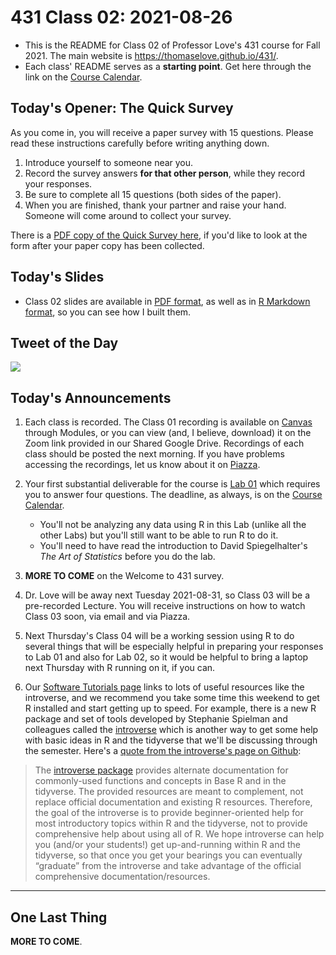 # 431 Class 02: 2021-08-26

- This is the README for Class 02 of Professor Love's 431 course for Fall 2021. The main website is https://thomaselove.github.io/431/.
- Each class' README serves as a **starting point**. Get here through the link on the [Course Calendar](https://thomaselove.github.io/431/calendar.html).

## Today's Opener: The Quick Survey

As you come in, you will receive a paper survey with 15 questions. Please read these instructions carefully before writing anything down.

1. Introduce yourself to someone near you.
2. Record the survey answers **for that other person**, while they record your responses.
3. Be sure to complete all 15 questions (both sides of the paper).
4. When you are finished, thank your partner and raise your hand. Someone will come around to collect your survey.

There is a [PDF copy of the Quick Survey here](https://github.com/THOMASELOVE/431-2021/blob/main/classes/class02/431_quick_survey_2021-08-26.pdf), if you'd like to look at the form after your paper copy has been collected.

## Today's Slides

- Class 02 slides are available in [PDF format](https://github.com/THOMASELOVE/431-2021/blob/main/classes/class02/431-class02-slides.pdf), as well as in [R Markdown format](https://github.com/THOMASELOVE/431-2021/blob/main/classes/class02/431-class02-slides.Rmd), so you can see how I built them.

## Tweet of the Day

![](https://github.com/THOMASELOVE/431-2021/blob/main/classes/class02/images/victor_2021-08-24.PNG)

## Today's Announcements

1. Each class is recorded. The Class 01 recording is available on [Canvas](https://canvas.case.edu/) through Modules, or you can view (and, I believe, download) it on the Zoom link provided in our Shared Google Drive. Recordings of each class should be posted the next morning. If you have problems accessing the recordings, let us know about it on [Piazza](https://thomaselove.github.io/431/).

2. Your first substantial deliverable for the course is [Lab 01](https://github.com/THOMASELOVE/431-2021/blob/main/labs/lab01/lab01.md) which requires you to answer four questions. The deadline, as always, is on the [Course Calendar](https://thomaselove.github.io/431/calendar.html).
    - You'll not be analyzing any data using R in this Lab (unlike all the other Labs) but you'll still want to be able to run R to do it.
    - You'll need to have read the introduction to David Spiegelhalter's *The Art of Statistics* before you do the lab. 

3. **MORE TO COME** on the Welcome to 431 survey. 

4. Dr. Love will be away next Tuesday 2021-08-31, so Class 03 will be a pre-recorded Lecture. You will receive instructions on how to watch Class 03 soon, via email and via Piazza. 

5. Next Thursday's Class 04 will be a working session using R to do several things that will be especially helpful in preparing your responses to Lab 01 and also for Lab 02, so it would be helpful to bring a laptop next Thursday with R running on it, if you can.

6. Our [Software Tutorials page](https://github.com/THOMASELOVE/431-2021/blob/main/software/README.md) links to lots of useful resources like the introverse, and we recommend you take some time this weekend to get R installed and start getting up to speed. For example, there is a new R package and set of tools developed by Stephanie Spielman and colleagues called the [introverse](https://spielmanlab.github.io/introverse/articles/introverse_online.html) which is another way to get some help with basic ideas in R and the tidyverse that we'll be discussing through the semester. Here's a [quote from the introverse's page on Github](https://spielmanlab.github.io/introverse/index.html):

> The [introverse package](https://spielmanlab.github.io/introverse/index.html) provides alternate documentation for commonly-used functions and concepts in Base R and in the tidyverse. The provided resources are meant to complement, not replace official documentation and existing R resources. Therefore, the goal of the introverse is to provide beginner-oriented help for most introductory topics within R and the tidyverse, not to provide comprehensive help about using all of R. We hope introverse can help you (and/or your students!) get up-and-running within R and the tidyverse, so that once you get your bearings you can eventually “graduate” from the introverse and take advantage of the official comprehensive documentation/resources.
 
-----------------

## One Last Thing

**MORE TO COME**.
